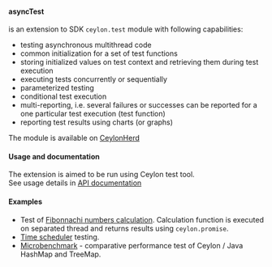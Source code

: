  #### asyncTest
 
 is an extension to SDK `ceylon.test` module with following capabilities:
 * testing asynchronous multithread code
 * common initialization for a set of test functions
 * storing initialized values on test context and retrieving them during test execution
 * executing tests concurrently or sequentially
 * parameterized testing
 * conditional test execution
 * multi-reporting, i.e. several failures or successes can be reported for a one particular test execution (test function)
 * reporting test results using charts (or graphs)
 
 The module is available on [CeylonHerd](https://herd.ceylon-lang.org/modules/herd.asynctest)
 
 
 #### Usage and documentation
 
 The extension is aimed to be run using Ceylon test tool.  
 See usage details in [API documentation](https://modules.ceylon-lang.org/repo/1/herd/asynctest/0.3.0/module-doc/api/index.html)
 
 
 #### Examples
 
 * Test of [Fibonnachi numbers calculation](examples/herd/examples/asynctest/fibonnachi).
   Calculation function is executed on separated thread and returns results using `ceylon.promise`.
 * [Time scheduler](examples/herd/examples/asynctest/scheduler) testing.
 * [Microbenchmark](examples/herd/examples/asynctest/mapperformance) -
   comparative performance test of Ceylon / Java HashMap and TreeMap.
 
 


